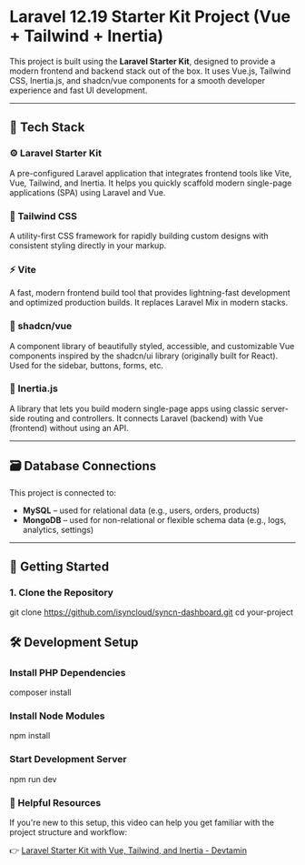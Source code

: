 # Laravel 12.19 Starter Kit Project (Vue + Tailwind + Inertia)

This project is built using the **Laravel Starter Kit**, designed to provide a modern frontend and backend stack out of the box. It uses Vue.js, Tailwind CSS, Inertia.js, and shadcn/vue components for a smooth developer experience and fast UI development.

---

## 🔧 Tech Stack

### ⚙️ Laravel Starter Kit
A pre-configured Laravel application that integrates frontend tools like Vite, Vue, Tailwind, and Inertia. It helps you quickly scaffold modern single-page applications (SPA) using Laravel and Vue.

### 🎨 Tailwind CSS
A utility-first CSS framework for rapidly building custom designs with consistent styling directly in your markup.

### ⚡ Vite
A fast, modern frontend build tool that provides lightning-fast development and optimized production builds. It replaces Laravel Mix in modern stacks.

### 🧩 shadcn/vue
A component library of beautifully styled, accessible, and customizable Vue components inspired by the shadcn/ui library (originally built for React). Used for the sidebar, buttons, forms, etc.

### 🧭 Inertia.js
A library that lets you build modern single-page apps using classic server-side routing and controllers. It connects Laravel (backend) with Vue (frontend) without using an API.

---

## 🗃️ Database Connections

This project is connected to:

- **MySQL** – used for relational data (e.g., users, orders, products)
- **MongoDB** – used for non-relational or flexible schema data (e.g., logs, analytics, settings)

---

## 🚀 Getting Started

### 1. Clone the Repository

git clone https://github.com/isyncloud/syncn-dashboard.git
cd your-project

## 🛠️ Development Setup

### Install PHP Dependencies

composer install

### Install Node Modules

npm install

### Start Development Server

npm run dev

### 🎥 Helpful Resources
If you're new to this setup, this video can help you get familiar with the project structure and workflow:

👉 [Laravel Starter Kit with Vue, Tailwind, and Inertia - Devtamin](https://www.youtube.com/watch?v=9zqgnlHNz44&t=271s&ab_channel=Devtamin)
